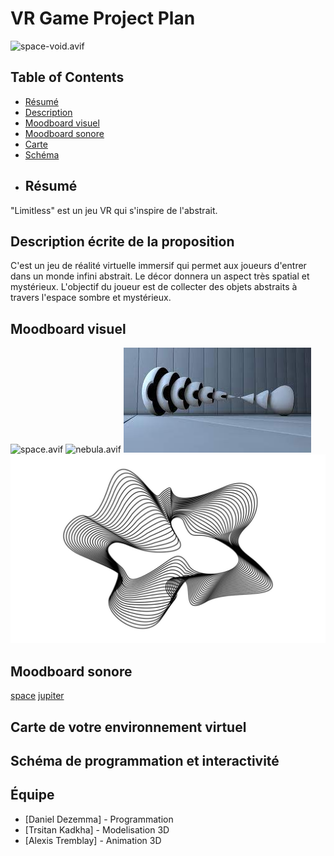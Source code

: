 # VR Game Project Plan
![space-void.avif](assets/space-void.avif)
## Table of Contents
- [Résumé](#Résumé)
- [Description](#Description-écrite-de-la-proposition)
- [Moodboard visuel](#Moodboard-visuel)
- [Moodboard sonore](#Moodboard-sonore)
- [Carte](#Carte-de-votre-environnement-virtuel)
- [Schéma](#Schéma-de-programmation-et-interactivité)
- ## Résumé
 "Limitless" est un jeu VR qui s'inspire de l'abstrait. 
## Description écrite de la proposition 
C'est un jeu de réalité virtuelle immersif qui permet aux joueurs d'entrer dans un monde infini abstrait. Le décor donnera un aspect très spatial et mystérieux. L'objectif du joueur est de collecter des objets abstraits à travers l'espace sombre et mystérieux.
## Moodboard visuel 
![space.avif](assets/space.avif)
![nebula.avif](assets/nebula.avif)
![object-1.jpg](assets/object-1.jpg)
![object-2.jpg](assets/object-2.jpg)
## Moodboard sonore
[space](https://www.youtube.com/watch?v=kXUnJ61KxRE)
[jupiter](https://www.youtube.com/watch?v=UChzxK9gknM)
## Carte de votre environnement virtuel 
## Schéma de programmation et interactivité


## Équipe
- [Daniel Dezemma] - Programmation
- [Trsitan Kadkha] - Modelisation 3D
- [Alexis Tremblay] - Animation 3D
